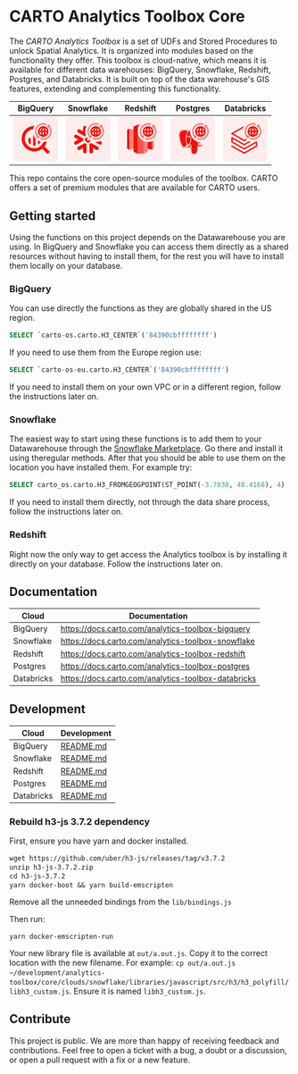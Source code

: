 # CARTO Analytics Toolbox Core

The *CARTO Analytics Toolbox* is a set of UDFs and Stored Procedures to unlock Spatial Analytics. It is organized into modules based on the functionality they offer. This toolbox is cloud-native, which means it is available for different data warehouses: BigQuery, Snowflake, Redshift, Postgres, and Databricks. It is built on top of the data warehouse's GIS features, extending and complementing this functionality.

| BigQuery | Snowflake | Redshift | Postgres | Databricks |
|:--------:|:---------:|:--------:|:--------:|:----------:|
|<img src="./clouds/bigquery/common/analytics-toolbox-bigquery.png" width=80 height=80>|<img src="./clouds/snowflake/common/analytics-toolbox-snowflake.png" width=80 height=80>|<img src="./clouds/redshift/common/analytics-toolbox-redshift.png" width=80 height=80>|<img src="./clouds/postgres/common/analytics-toolbox-postgres.png" width=80 height=80>|<img src="./clouds/databricks/common/analytics-toolbox-databricks.png" width=80 height=80>|

This repo contains the core open-source modules of the toolbox. CARTO offers a set of premium modules that are available for CARTO users.

## Getting started

Using the functions on this project depends on the Datawarehouse you are using. In BigQuery and Snowflake you can access them directly as a shared resources without having to install them, for the rest you will have to install them locally on your database.

### BigQuery

You can use directly the functions as they are globally shared in the US region.

```sql
SELECT `carto-os.carto.H3_CENTER`('84390cbffffffff')
```

If you need to use them from the Europe region use:

```sql
SELECT `carto-os-eu.carto.H3_CENTER`('84390cbffffffff')
```

If you need to install them on your own VPC or in a different region, follow the instructions later on.

### Snowflake

The easiest way to start using these functions is to add them to your Datawarehouse through the [Snowflake Marketplace](https://www.snowflake.com/datasets/carto-analytics-toolbox/). Go there and install it using theregular methods. After that you should be able to use them on the location you have installed them. For example try:

```sql
SELECT carto_os.carto.H3_FROMGEOGPOINT(ST_POINT(-3.7038, 40.4168), 4)
```

If you need to install them directly, not through the data share process, follow the instructions later on.

### Redshift

Right now the only way to get access the Analytics toolbox is by installing it directly on your database. Follow the instructions later on.

## Documentation

| Cloud | Documentation |
|---|---|
| BigQuery | https://docs.carto.com/analytics-toolbox-bigquery |
| Snowflake | https://docs.carto.com/analytics-toolbox-snowflake |
| Redshift | https://docs.carto.com/analytics-toolbox-redshift |
| Postgres | https://docs.carto.com/analytics-toolbox-postgres |
| Databricks | https://docs.carto.com/analytics-toolbox-databricks |

## Development

| Cloud | Development |
|---|---|
| BigQuery | [README.md](./clouds/bigquery/README.md) |
| Snowflake | [README.md](./clouds/snowflake/README.md) |
| Redshift | [README.md](./clouds/redshift/README.md) |
| Postgres | [README.md](./clouds/postgres/README.md) |
| Databricks | [README.md](./clouds/databricks/README.md) |

### Rebuild h3-js 3.7.2 dependency
First, ensure you have yarn and docker installed.  

```
wget https://github.com/uber/h3-js/releases/tag/v3.7.2
unzip h3-js-3.7.2.zip
cd h3-js-3.7.2
yarn docker-boot && yarn build-emscripten
```

Remove all the unneeded bindings from the `lib/bindings.js`  

Then run:  
```
yarn docker-emscripten-run
```

Your new library file is available at `out/a.out.js`. Copy it to the correct location with the new filename. For example: `cp out/a.out.js  ~/development/analytics-toolbox/core/clouds/snowflake/libraries/javascript/src/h3/h3_polyfill/libh3_custom.js`. Ensure it is named `libh3_custom.js`.


## Contribute

This project is public. We are more than happy of receiving feedback and contributions. Feel free to open a ticket with a bug, a doubt or a discussion, or open a pull request with a fix or a new feature.
